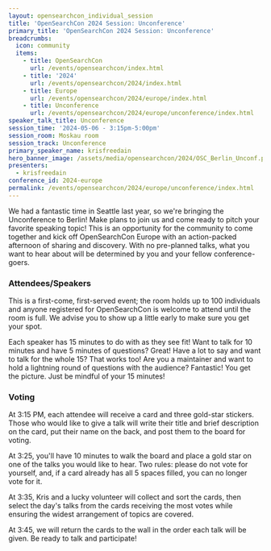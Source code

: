 ```yaml
---
layout: opensearchcon_individual_session
title: 'OpenSearchCon 2024 Session: Unconference'
primary_title: 'OpenSearchCon 2024 Session: Unconference'
breadcrumbs:
  icon: community
  items:
    - title: OpenSearchCon
      url: /events/opensearchcon/index.html
    - title: '2024'
      url: /events/opensearchcon/2024/index.html
    - title: Europe
      url: /events/opensearchcon/2024/europe/index.html
    - title: Unconference
      url: /events/opensearchcon/2024/europe/unconference/index.html
speaker_talk_title: Unconference
session_time: '2024-05-06 - 3:15pm-5:00pm'
session_room: Moskau room
session_track: Unconference
primary_speaker_name: krisfreedain
hero_banner_image: /assets/media/opensearchcon/2024/OSC_Berlin_Unconf.png
presenters:
  - krisfreedain
conference_id: 2024-europe
permalink: /events/opensearchcon/2024/europe/unconference/index.html
---
```


We had a fantastic time in Seattle last year, so we're bringing the Unconference to Berlin!
Make plans to join us and come ready to pitch 
your favorite speaking topic! This is an opportunity for the community to 
come together and kick off OpenSearchCon Europe with an action-packed afternoon 
of sharing and discovery. With no pre-planned talks, what you want to hear 
about will be determined by you and your fellow conference-goers.

### Attendees/Speakers

This is a first-come, first-served event; the room holds up to 100 individuals 
and anyone registered for OpenSearchCon is welcome to attend until the 
room is full. We advise you to show up a little early to make sure you get 
your spot.

Each speaker has 15 minutes to do with as they see fit! Want to talk for 10 
minutes and have 5 minutes of questions? Great! Have a lot to say and want 
to talk for the whole 15? That works too! Are you a maintainer and want to 
hold a lightning round of questions with the audience? Fantastic! You get the
picture. Just be mindful of your 15 minutes!

### Voting

At 3:15 PM, each attendee will receive a card and three gold-star stickers. 
Those who would like to give a talk will write their title and brief description 
on the card, put their name on the back, and post them to the board for 
voting.

At 3:25, you&apos;ll have 10 minutes to walk the board and place a gold star on 
one of the talks you would like to hear. Two rules: please do not vote for 
yourself, and, if a card already has all 5 spaces filled, you can no longer vote 
for it.

At 3:35, Kris and a lucky volunteer will collect and sort the cards, then select the day's 
talks from the cards receiving the most votes while ensuring the widest 
arrangement of topics are covered. 

At 3:45, we will return the cards to the wall in the order each talk will be 
given. Be ready to talk and participate!